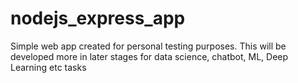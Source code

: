 # nodejs_express_app
Simple web app created for personal testing purposes. This will be developed more in later stages for data science, chatbot, ML, Deep Learning etc tasks
